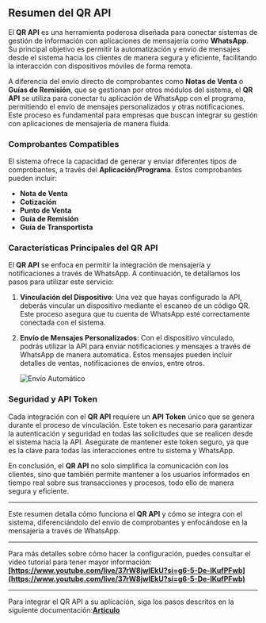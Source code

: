 ## Resumen del QR API

El **QR API** es una herramienta poderosa diseñada para conectar sistemas de gestión de información con aplicaciones de mensajería como **WhatsApp**. Su principal objetivo es permitir la automatización y envío de mensajes desde el sistema hacia los clientes de manera segura y eficiente, facilitando la interacción con dispositivos móviles de forma remota.

A diferencia del envío directo de comprobantes como **Notas de Venta** o **Guías de Remisión**, que se gestionan por otros módulos del sistema, el **QR API** se utiliza para conectar tu aplicación de WhatsApp con el programa, permitiendo el envío de mensajes personalizados y otras notificaciones. Este proceso es fundamental para empresas que buscan integrar su gestión con aplicaciones de mensajería de manera fluida.

### Comprobantes Compatibles
El sistema ofrece la capacidad de generar y enviar diferentes tipos de comprobantes, a través del **Aplicación/Programa**. Estos comprobantes pueden incluir:
- **Nota de Venta**
- **Cotización**
- **Punto de Venta**
- **Guía de Remisión**
- **Guía de Transportista**

### Características Principales del QR API

El **QR API** se enfoca en permitir la integración de mensajería y notificaciones a través de WhatsApp. A continuación, te detallamos los pasos para utilizar este servicio:

1. **Vinculación del Dispositivo**: Una vez que hayas configurado la API, deberás vincular un dispositivo mediante el escaneo de un código QR. Este proceso asegura que tu cuenta de WhatsApp esté correctamente conectada con el sistema.

2. **Envío de Mensajes Personalizados**: Con el dispositivo vinculado, podrás utilizar la API para enviar notificaciones y mensajes a través de WhatsApp de manera automática. Estos mensajes pueden incluir detalles de ventas, notificaciones de envíos, entre otros.

   ![Envío Automático](img/QR_vista_4.jpg)

### Seguridad y API Token

Cada integración con el **QR API** requiere un **API Token** único que se genera durante el proceso de vinculación. Este token es necesario para garantizar la autenticación y seguridad en todas las solicitudes que se realicen desde el sistema hacia la API. Asegúrate de mantener este token seguro, ya que es la clave para todas las interacciones entre tu sistema y WhatsApp.


En conclusión, el **QR API** no solo simplifica la comunicación con los clientes, sino que también permite mantener a los usuarios informados en tiempo real sobre sus transacciones y procesos, todo ello de manera segura y eficiente.

---

Este resumen detalla cómo funciona el **QR API** y cómo se integra con el sistema, diferenciándolo del envío de comprobantes y enfocándose en la mensajería a través de WhatsApp.


---

Para más detalles sobre cómo hacer la configuración, puedes consultar el video tutorial para tener mayor información:  
**[https://www.youtube.com/live/37rW8jwIEkU?si=g6-5-De-IKufPFwb](https://www.youtube.com/live/37rW8jwIEkU?si=g6-5-De-IKufPFwb)**

---

Para integrar el QR API a su aplicación, siga los pasos descritos en la siguiente documentación:**[Articulo](https://fastura.github.io/documentacion/configuracion/empresa-empresa)**